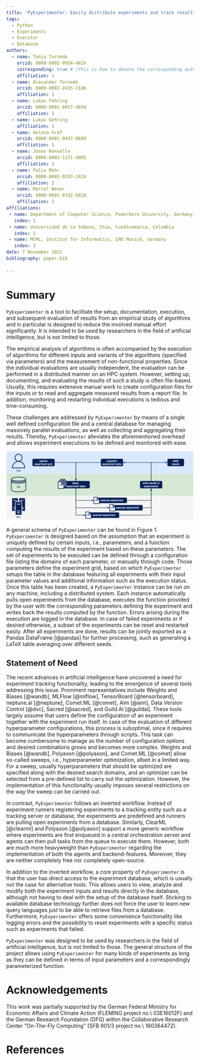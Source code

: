 ```yaml
---
title: 'PyExperimenter: Easily distribute experiments and track results'
tags:
  - Python
  - Experiments
  - Executor
  - Database
authors:
  - name: Tanja Tornede
    orcid: 0000-0001-9954-462X
    corresponding: true # (This is how to denote the corresponding author)
    affiliation: 1
  - name: Alexander Tornede
    orcid: 0000-0002-2415-2186
    affiliation: 1
  - name: Lukas Fehring
    orcid: 0000-0001-8057-4650
    affiliation: 1
  - name: Lukas Gehring
    affiliation: 1
  - name: Helena Graf
    orcid: 0000-0001-9447-0609
    affiliation: 1
  - name: Jonas Hanselle
    orcid: 0000-0002-1231-4985
    affiliation: 1
  - name: Felix Mohr 
    orcid: 0000-0002-9293-2424
    affiliation: 2
  - name: Marcel Wever
    orcid: 0000-0001-9782-6818
    affiliation: 3
affiliations:
 - name: Department of Computer Science, Paderborn University, Germany
   index: 1
 - name: Universidad de La Sabana, Chia, Cundinamarca, Colombia
   index: 2
 - name: MCML, Institut for Informatics, LMU Munich, Germany
   index: 3
date: 7 November 2022
bibliography: paper.bib

---
```


# Summary

`PyExperimenter` is a tool to facilitate the setup, documentation, execution, and subsequent evaluation of results from an empirical study of algorithms and in particular is designed to reduce the involved manual effort significantly.
It is intended to be used by researchers in the field of artificial intelligence, but is not limited to those.

The empirical analysis of algorithms is often accompanied by the execution of algorithms for different inputs and variants of the algorithms (specified via parameters) and the measurement of non-functional properties.
Since the individual evaluations are usually independent, the evaluation can be performed in a distributed manner on an HPC system.
However, setting up, documenting, and evaluating the results of such a study is often file-based.
Usually, this requires extensive manual work to create configuration files for the inputs or to read and aggregate measured results from a report file.
In addition, monitoring and restarting individual executions is tedious and time-consuming.

These challenges are addressed by `PyExperimenter` by means of a single well defined configuration file and a central database for managing massively parallel evaluations, as well as collecting and aggregating their results.
Thereby, `PyExperimenter` alleviates the aforementioned overhead and allows experiment executions to be defined and monitored with ease.

![General schema of `PyExperimenter`.](usage.png)

A general schema of `PyExperimenter` can be found in Figure 1.
`PyExperimenter` is designed based on the assumption that an experiment is uniquely defined by certain inputs, i.e., parameters, and a function computing the results of the experiment based on these parameters.
The set of experiments to be executed can be defined through a configuration file listing the domains of each parameter, or manually through code.
Those parameters define the experiment grid, based on which `PyExperimenter` setups the table in the database featuring all experiments with their input parameter values and additional information such as the execution status.
Once this table has been created, a `PyExperimenter` instance can be run on any machine, including a distributed system.
Each instance automatically pulls open experiments from the database, executes the function provided by the user with the corresponding parameters defining the experiment and writes back the results computed by the function.
Errors arising during the execution are logged in the database.
In case of failed experiments or if desired otherwise, a subset of the experiments can be reset and restarted easily.
After all experiments are done, results can be jointly exported as a Pandas DataFrame [@pandas] for further processing, such as generating a LaTeX table averaging over different seeds.

## Statement of Need
The recent advances in artificial intelligence have uncovered a need for experiment tracking functionality, leading to the emergence of several tools addressing this issue.
Prominent representatives include Weights and Biases [@wandb], MLFlow [@mlflow], TensorBoard [@tensorboard], neptune.ai [@neptune], Comet.ML [@comet], Aim [@aim], Data Version Control [@dvc], Sacred [@sacred], and Guild.AI [@guildai].
These tools largely assume that users define the configuration of an experiment together with the experiment run itself.
In case of the evaluation of different hyperparameter configurations, this process is suboptimal, since it requires to communicate the hyperparameters through scripts.
This task can become cumbersome to manage as the number of configuration options and desired combinations grows and becomes more complex.
Weights and Biases [@wandb], Polyaxon [@polyaxon], and Comet.ML [@comet] allow so-called sweeps, i.e., hyperparameter optimization, albeit in a limited way.
For a sweep, usually hyperparameters that should be optimized are specified along with the desired search domains, and an optimizer can be selected from a pre-defined list to carry out the optimization.
However, the implementation of this functionality usually imposes several restrictions on the way the sweep can be carried out.

In contrast, `PyExperimenter` follows an inverted workflow.
Instead of experiment runners registering experiments to a tracking entity such as a tracking server or database, the experiments are predefined and runners are pulling open experiments from a database.
Similarly, ClearML [@clearml] and Polyaxon [@polyaxon] support a more generic workflow where experiments are first enqueued in a central orchestration server and agents can then pull tasks from the queue to execute them.
However, both are much more heavyweight than `PyExperimenter` regarding the implementation of both the agents and backend-features. 
Moreover, they are neither completely free nor completely open-source.

In addition to the inverted workflow, a core property of `PyExperimenter` is that the user has direct access to the experiment database, which is usually not the case for alternative tools.
This allows users to view, analyze and modify both the experiment inputs and results directly in the database, although not having to deal with the setup of the database itself.
Sticking to available database technology further does not force the user to learn new query languages just to be able to retrieve files from a database.
Furthermore, `PyExperimenter` offers some convenience functionality like logging errors and the possibility to reset experiments with a specific status such as experiments that failed.

`PyExperimenter` was designed to be used by researchers in the field of artificial intelligence, but is not limited to those.
The general structure of the project allows using `PyExperimenter` for many kinds of experiments as long as they can be defined in terms of input parameters and a correspondingly parameterized function.

# Acknowledgements

This work was partially supported by the German Federal Ministry for Economic Affairs and Climate Action (FLEMING project no.\ 03E16012F) and the German Research Foundation (DFG) within the Collaborative Research Center "On-The-Fly Computing" (SFB 901/3 project no.\ 160364472).

# References
